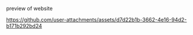 preview of website

https://github.com/user-attachments/assets/d7d22b1b-3662-4e16-94d2-b171b292bd24
